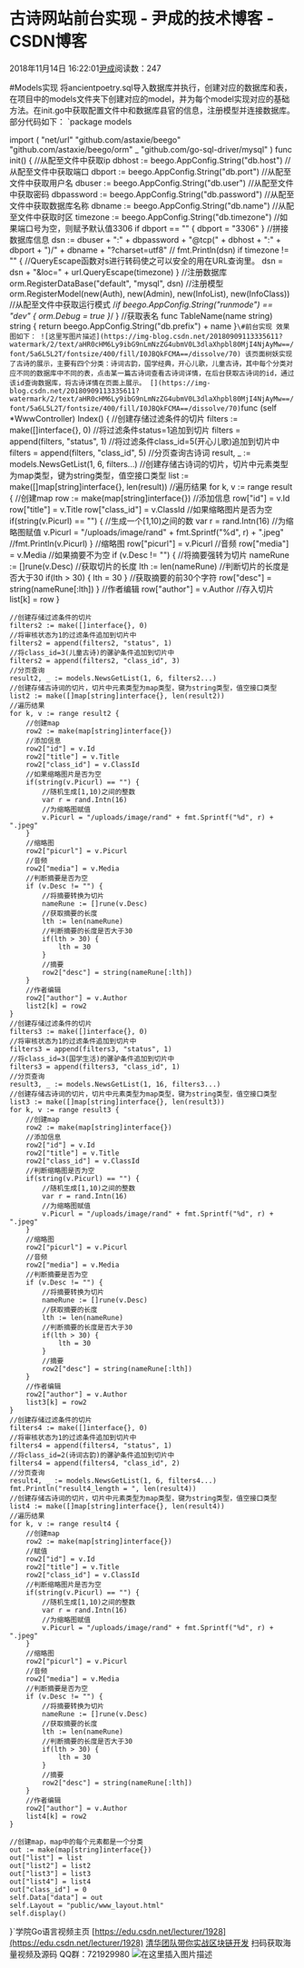 
# 古诗网站前台实现 - 尹成的技术博客 - CSDN博客

2018年11月14日 16:22:01[尹成](https://me.csdn.net/yincheng01)阅读数：247


\#Models实现
将ancientpoetry.sql导入数据库并执行，创建对应的数据库和表，在项目中的models文件夹下创建对应的model，并为每个model实现对应的基础方法。在init.go中获取配置文件中和数据库县官的信息，注册模型并连接数据库。部分代码如下：
`package models

import (
	"net/url"
	"github.com/astaxie/beego"
	"github.com/astaxie/beego/orm"
	_ "github.com/go-sql-driver/mysql"
)
func init() {
	//从配至文件中获取ip
	dbhost := beego.AppConfig.String("db.host")
	//从配至文件中获取端口
	dbport := beego.AppConfig.String("db.port")
	//从配至文件中获取用户名
	dbuser := beego.AppConfig.String("db.user")
	//从配至文件中获取密码
	dbpassword := beego.AppConfig.String("db.password")
	//从配至文件中获取数据库名称
	dbname := beego.AppConfig.String("db.name")
	//从配至文件中获取时区
	timezone := beego.AppConfig.String("db.timezone")
	//如果端口号为空，则赋予默认值3306
	if dbport == "" {
		dbport = "3306"
	}
	//拼接数据库信息
	dsn := dbuser + ":" + dbpassword + "@tcp(" + dbhost + ":" + dbport + ")/" + dbname + "?charset=utf8"
	// fmt.Println(dsn)
	if timezone != "" {
		//QueryEscape函数对s进行转码使之可以安全的用在URL查询里。
		dsn = dsn + "&loc=" + url.QueryEscape(timezone)
	}
	//注册数据库
	orm.RegisterDataBase("default", "mysql", dsn)
	//注册模型
	orm.RegisterModel(new(Auth), new(Admin), new(InfoList), new(InfoClass))
	//从配至文件中获取运行模式
	/*if beego.AppConfig.String("runmode") == "dev" {
		orm.Debug = true
	}*/
}
//获取表名
func TableName(name string) string {
	return beego.AppConfig.String("db.prefix") + name
}`\#前台实现
效果图如下：
![这里写图片描述](https://img-blog.csdn.net/20180909113335611?watermark/2/text/aHR0cHM6Ly9ibG9nLmNzZG4ubmV0L3dlaXhpbl80MjI4NjAyMw==/font/5a6L5L2T/fontsize/400/fill/I0JBQkFCMA==/dissolve/70)
该页面树妖实现了古诗的展示，主要有四个分类：诗词古韵，国学经典，开心儿歌，儿童古诗，其中每个分类对应不同的数据库中不同的表，点击某一篇古诗词查看古诗词详情，在后台获取古诗词的id，通过该id查询数据库，将古诗详情在页面上展示。
[](https://img-blog.csdn.net/20180909113335611?watermark/2/text/aHR0cHM6Ly9ibG9nLmNzZG4ubmV0L3dlaXhpbl80MjI4NjAyMw==/font/5a6L5L2T/fontsize/400/fill/I0JBQkFCMA==/dissolve/70)`func (self *WwwController) Index() {
	//创建存储过滤条件的切片
	filters := make([]interface{}, 0)
	//将过滤条件status=1追加到切片
	filters = append(filters, "status", 1)
	//将过滤条件class_id=5(开心儿歌)追加到切片中
	filters = append(filters, "class_id", 5)
	//分页查询古诗词
	result, _ := models.NewsGetList(1, 6, filters...)
	//创建存储古诗词的切片，切片中元素类型为map类型，键为string类型，值空接口类型
	list := make([]map[string]interface{}, len(result))
	//遍历结果
	for k, v := range result {
		//创建map
		row := make(map[string]interface{})
		//添加信息
		row["id"] = v.Id
		row["title"] = v.Title
		row["class_id"] = v.ClassId
		//如果缩略图片是否为空
		if(string(v.Picurl) == "") {
			//生成一个[1,10)之间的数
			var r = rand.Intn(16)
			//为缩略图赋值
			v.Picurl = "/uploads/image/rand" + fmt.Sprintf("%d", r) + ".jpeg"
			//fmt.Println(v.Picurl)
		}
		//缩略图
		row["picurl"] = v.Picurl
		//音频
		row["media"] = v.Media
		//如果摘要不为空
		if (v.Desc != "") {
			//将摘要强转为切片
			nameRune := []rune(v.Desc)
			//获取切片的长度
			lth := len(nameRune)
			//判断切片的长度是否大于30
			if(lth > 30) {
				lth = 30
			}
			//获取摘要的前30个字符
			row["desc"] = string(nameRune[:lth])
		}
		//作者编辑
		row["author"] = v.Author
		//存入切片
		list[k] = row
	}

	//创建存储过滤条件的切片
	filters2 := make([]interface{}, 0)
	//将审核状态为1的过滤条件追加到切片中
	filters2 = append(filters2, "status", 1)
	//将class_id=3(儿童古诗)的骡驴条件追加到切片中
	filters2 = append(filters2, "class_id", 3)
	//分页查询
	result2, _ := models.NewsGetList(1, 6, filters2...)
	//创建存储古诗词的切片，切片中元素类型为map类型，键为string类型，值空接口类型
	list2 := make([]map[string]interface{}, len(result2))
	//遍历结果
	for k, v := range result2 {
		//创建map
		row2 := make(map[string]interface{})
		//添加信息
		row2["id"] = v.Id
		row2["title"] = v.Title
		row2["class_id"] = v.ClassId
		//如果缩略图片是否为空
		if(string(v.Picurl) == "") {
			//随机生成[1,10)之间的整数
			var r = rand.Intn(16)
			//为缩略图赋值
			v.Picurl = "/uploads/image/rand" + fmt.Sprintf("%d", r) + ".jpeg"
		}
		//缩略图
		row2["picurl"] = v.Picurl
		//音频
		row2["media"] = v.Media
		//判断摘要是否为空
		if (v.Desc != "") {
			//将摘要转换为切片
			nameRune := []rune(v.Desc)
			//获取摘要的长度
			lth := len(nameRune)
			//判断摘要的长度是否大于30
			if(lth > 30) {
				lth = 30
			}
			//摘要
			row2["desc"] = string(nameRune[:lth])
		}
		//作者编辑
		row2["author"] = v.Author
		list2[k] = row2
	}
	//创建存储过滤条件的切片
	filters3 := make([]interface{}, 0)
	//将审核状态为1的过滤条件追加到切片中
	filters3 = append(filters3, "status", 1)
	//将class_id=3(国学生活)的骡驴条件追加到切片中
	filters3 = append(filters3, "class_id", 1)
	//分页查询
	result3, _ := models.NewsGetList(1, 16, filters3...)
	//创建存储古诗词的切片，切片中元素类型为map类型，键为string类型，值空接口类型
	list3 := make([]map[string]interface{}, len(result3))
	for k, v := range result3 {
		//创建map
		row2 := make(map[string]interface{})
		//添加信息
		row2["id"] = v.Id
		row2["title"] = v.Title
		row2["class_id"] = v.ClassId
		//判断缩略图是否为空
		if(string(v.Picurl) == "") {
			//随机生成[1,10)之间的整数
			var r = rand.Intn(16)
			//为缩略图赋值
			v.Picurl = "/uploads/image/rand" + fmt.Sprintf("%d", r) + ".jpeg"
		}
		//缩略图
		row2["picurl"] = v.Picurl
		//音频
		row2["media"] = v.Media
		//判断摘要是否为空
		if (v.Desc != "") {
			//将摘要转换为切片
			nameRune := []rune(v.Desc)
			//获取摘要的长度
			lth := len(nameRune)
			//判断摘要的长度是否大于30
			if(lth > 30) {
				lth = 30
			}
			//摘要
			row2["desc"] = string(nameRune[:lth])
		}
		//作者编辑
		row2["author"] = v.Author
		list3[k] = row2
	}
	//创建存储过滤条件的切片
	filters4 := make([]interface{}, 0)
	//将审核状态为1的过滤条件追加到切片中
	filters4 = append(filters4, "status", 1)
	//将class_id=2(诗词古韵)的骡驴条件追加到切片中
	filters4 = append(filters4, "class_id", 2)
	//分页查询
	result4, _ := models.NewsGetList(1, 6, filters4...)
	fmt.Println("result4_length = ", len(result4))
	//创建存储古诗词的切片，切片中元素类型为map类型，键为string类型，值空接口类型
	list4 := make([]map[string]interface{}, len(result4))
	//遍历结果
	for k, v := range result4 {
		//创建map
		row2 := make(map[string]interface{})
		//赋值
		row2["id"] = v.Id
		row2["title"] = v.Title
		row2["class_id"] = v.ClassId
		//判断缩略图片是否为空
		if(string(v.Picurl) == "") {
			//随机生成[1,10)之间的整数
			var r = rand.Intn(16)
			//为缩略图赋值
			v.Picurl = "/uploads/image/rand" + fmt.Sprintf("%d", r) + ".jpeg"
		}
		//缩略图
		row2["picurl"] = v.Picurl
		//音频
		row2["media"] = v.Media
		//判断摘要是否为空
		if (v.Desc != "") {
			//将摘要转换为切片
			nameRune := []rune(v.Desc)
			//获取摘要的长度
			lth := len(nameRune)
			//判断摘要的长度是否大于30
			if(lth > 30) {
				lth = 30
			}
			//摘要
			row2["desc"] = string(nameRune[:lth])
		}
		//作者编辑
		row2["author"] = v.Author
		list4[k] = row2
	}

	//创建map，map中的每个元素都是一个分类
	out := make(map[string]interface{})
	out["list"] = list
	out["list2"] = list2
	out["list3"] = list3
	out["list4"] = list4
	out["class_id"] = 0
	self.Data["data"] = out
	self.Layout = "public/www_layout.html"
	self.display()
}`[](https://img-blog.csdn.net/20180909113335611?watermark/2/text/aHR0cHM6Ly9ibG9nLmNzZG4ubmV0L3dlaXhpbl80MjI4NjAyMw==/font/5a6L5L2T/fontsize/400/fill/I0JBQkFCMA==/dissolve/70)学院Go语言视频主页
[https://edu.csdn.net/lecturer/1928](https://edu.csdn.net/lecturer/1928)
[清华团队带你实战区块链开发](https://ke.qq.com/course/344443?tuin=3d17195d)
扫码获取海量视频及源码   QQ群：721929980
![在这里插入图片描述](https://img-blog.csdnimg.cn/20181114143613461.png?x-oss-process=image/watermark,type_ZmFuZ3poZW5naGVpdGk,shadow_10,text_aHR0cHM6Ly9ibG9nLmNzZG4ubmV0L3lpbmNoZW5nMDE=,size_16,color_FFFFFF,t_70)

